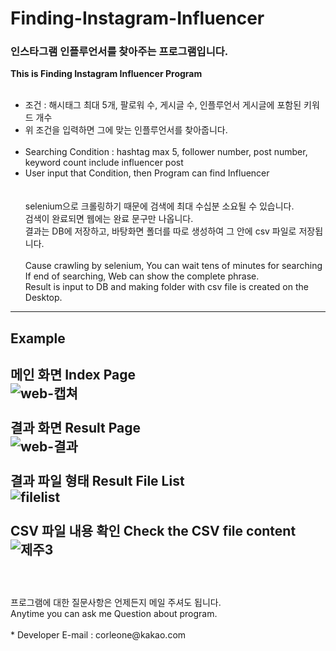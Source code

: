 # Finding-Instagram-Influencer
### 인스타그램 인플루언서를 찾아주는 프로그램입니다.<br>
**This is Finding Instagram Influencer Program**
<br><br>
* 조건 : 해시태그 최대 5개, 팔로워 수, 게시글 수, 인플루언서 게시글에 포함된 키워드 개수<br>
* 위 조건을 입력하면 그에 맞는 인플루언서를 찾아줍니다.<br><br>
* Searching Condition : hashtag max 5, follower number, post number, keyword count include influencer post<br>
* User input that Condition, then Program can find Influencer<br>
<br><br>
selenium으로 크롤링하기 때문에 검색에  최대 수십분 소요될 수 있습니다.<br>
검색이 완료되면 웹에는 완료 문구만 나옵니다.<br>
결과는 DB에 저장하고, 바탕화면 폴더를 따로 생성하여 그 안에 csv 파일로 저장됩니다.<br><br>
Cause crawling by selenium, You can wait tens of minutes for searching<br>
If end of searching, Web can show the complete phrase.<br>
Result is input to DB and making folder with csv file is created on the Desktop.<br>
------------------------------------------------------
## Example
**메인 화면 Index Page**<br>
![web-캡쳐](https://user-images.githubusercontent.com/25974226/99886216-23058d80-2c7e-11eb-97cb-121b212a11a7.PNG)
<br><br>
**결과 화면 Result Page**<br>
![web-결과](https://user-images.githubusercontent.com/25974226/99886220-2ac53200-2c7e-11eb-991d-94ee0aa60c87.PNG)
<br><br>
**결과 파일 형태 Result File List**<br>
![filelist](https://user-images.githubusercontent.com/25974226/99886233-37e22100-2c7e-11eb-8577-0b5b57fe2d46.PNG)
<br><br>
**CSV 파일 내용 확인 Check the CSV file content**<br>
![제주3](https://user-images.githubusercontent.com/25974226/99886226-3153a980-2c7e-11eb-8781-a0285231a776.PNG)
<br><br>
------------------------------------------------------
<br>
프로그램에 대한 질문사항은 언제든지 메일 주셔도 됩니다. <br>
Anytime you can ask me Question about program.<br><br>
* Developer E-mail :  corleone@kakao.com
